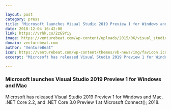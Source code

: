 ```yaml
---

layout: post
category: press
title: "Microsoft launches Visual Studio 2019 Preview 1 for Windows and Mac"
date: 2018-12-04 16:42:00
link: https://vrhk.co/2zG9Yiy
image: https://venturebeat.com/wp-content/uploads/2015/06/visual_studio_purple.png?fit=1308%2C650&strip=all
domain: venturebeat.com
author: "VentureBeat"
icon: https://venturebeat.com/wp-content/themes/vb-news/img/favicon.ico
excerpt: "Microsoft has released Visual Studio 2019 Preview 1 for Windows and Mac, .NET Core 2.2, and .NET Core 3.0 Preview 1 at Microsoft Connect(); 2018."

---
```


### Microsoft launches Visual Studio 2019 Preview 1 for Windows and Mac

Microsoft has released Visual Studio 2019 Preview 1 for Windows and Mac, .NET Core 2.2, and .NET Core 3.0 Preview 1 at Microsoft Connect(); 2018.